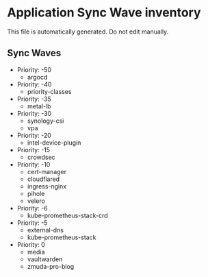 # Application Sync Wave inventory

This file is automatically generated. Do not edit manually.

## Sync Waves

* Priority: -50
   * argocd
* Priority: -40
   * priority-classes
* Priority: -35
   * metal-lb
* Priority: -30
   * synology-csi
   * vpa
* Priority: -20
   * intel-device-plugin
* Priority: -15
   * crowdsec
* Priority: -10
   * cert-manager
   * cloudflared
   * ingress-nginx
   * pihole
   * velero
* Priority: -6
   * kube-prometheus-stack-crd
* Priority: -5
   * external-dns
   * kube-prometheus-stack
* Priority: 0
   * media
   * vaultwarden
   * zmuda-pro-blog
